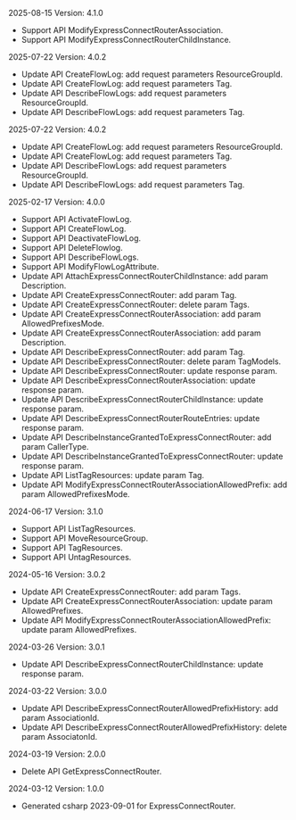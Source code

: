 2025-08-15 Version: 4.1.0
- Support API ModifyExpressConnectRouterAssociation.
- Support API ModifyExpressConnectRouterChildInstance.


2025-07-22 Version: 4.0.2
- Update API CreateFlowLog: add request parameters ResourceGroupId.
- Update API CreateFlowLog: add request parameters Tag.
- Update API DescribeFlowLogs: add request parameters ResourceGroupId.
- Update API DescribeFlowLogs: add request parameters Tag.


2025-07-22 Version: 4.0.2
- Update API CreateFlowLog: add request parameters ResourceGroupId.
- Update API CreateFlowLog: add request parameters Tag.
- Update API DescribeFlowLogs: add request parameters ResourceGroupId.
- Update API DescribeFlowLogs: add request parameters Tag.


2025-02-17 Version: 4.0.0
- Support API ActivateFlowLog.
- Support API CreateFlowLog.
- Support API DeactivateFlowLog.
- Support API DeleteFlowlog.
- Support API DescribeFlowLogs.
- Support API ModifyFlowLogAttribute.
- Update API AttachExpressConnectRouterChildInstance: add param Description.
- Update API CreateExpressConnectRouter: add param Tag.
- Update API CreateExpressConnectRouter: delete param Tags.
- Update API CreateExpressConnectRouterAssociation: add param AllowedPrefixesMode.
- Update API CreateExpressConnectRouterAssociation: add param Description.
- Update API DescribeExpressConnectRouter: add param Tag.
- Update API DescribeExpressConnectRouter: delete param TagModels.
- Update API DescribeExpressConnectRouter: update response param.
- Update API DescribeExpressConnectRouterAssociation: update response param.
- Update API DescribeExpressConnectRouterChildInstance: update response param.
- Update API DescribeExpressConnectRouterRouteEntries: update response param.
- Update API DescribeInstanceGrantedToExpressConnectRouter: add param CallerType.
- Update API DescribeInstanceGrantedToExpressConnectRouter: update response param.
- Update API ListTagResources: update param Tag.
- Update API ModifyExpressConnectRouterAssociationAllowedPrefix: add param AllowedPrefixesMode.


2024-06-17 Version: 3.1.0
- Support API ListTagResources.
- Support API MoveResourceGroup.
- Support API TagResources.
- Support API UntagResources.


2024-05-16 Version: 3.0.2
- Update API CreateExpressConnectRouter: add param Tags.
- Update API CreateExpressConnectRouterAssociation: update param AllowedPrefixes.
- Update API ModifyExpressConnectRouterAssociationAllowedPrefix: update param AllowedPrefixes.


2024-03-26 Version: 3.0.1
- Update API DescribeExpressConnectRouterChildInstance: update response param.


2024-03-22 Version: 3.0.0
- Update API DescribeExpressConnectRouterAllowedPrefixHistory: add param AssociationId.
- Update API DescribeExpressConnectRouterAllowedPrefixHistory: delete param AssociatonId.


2024-03-19 Version: 2.0.0
- Delete API GetExpressConnectRouter.


2024-03-12 Version: 1.0.0
- Generated csharp 2023-09-01 for ExpressConnectRouter.

